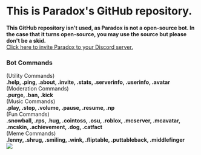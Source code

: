 # This is Paradox's GitHub repository.
**This GitHub repository isn't used, as Paradox is not a open-source bot. In the case that it turns open-source, you may use the source but please don't be a skid.**
<br>
<a href="https://discordbots.org/bot/382005578030907393">Click here to invite Paradox to your Discord server.</a>
<br>
<h3>Bot Commands</h3>
(Utility Commands)<br>
<b>.help, .ping, .about, .invite, .stats, .serverinfo, .userinfo, .avatar</b><br>
(Moderation Commands)<br>
<b>.purge, .ban, .kick</b><br>
(Music Commands)<br>
<b>.play, .stop, .volume, .pause, .resume, .np</b><br>
(Fun Commands)<br>
<b>.snowball, .rps, .hug, .cointoss, .osu, .roblox, .mcserver, .mcavatar, .mcskin, .achievement, .dog, .catfact</b><br>
(Meme Commands)<br>
<b>.lenny, .shrug, .smiling, .wink, .fliptable, .puttableback, .middlefinger</b><br>
<img src="https://discordbots.org/api/widget/382005578030907393.png">
